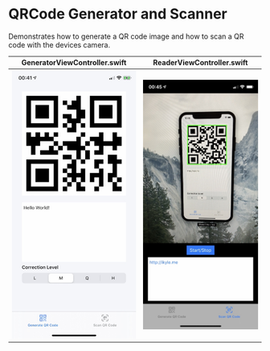 # QRCode Generator and Scanner

Demonstrates how to generate a QR code image and how to scan a QR code with the devices camera.

| GeneratorViewController.swift  |  ReaderViewController.swift  |
:-------------------------:|:-------------------------:
![](Screenshots/Gen.jpeg)  |  ![](Screenshots/Scan.jpeg)
